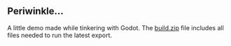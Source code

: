 ## Periwinkle...
A little demo made while tinkering with Godot.
The <a id="raw-url" href="https://raw.githubusercontent.com/caiuspaoli/project-periwinkle/master/build/build.zip">build.zip</a> file includes all files needed to run the latest export.
